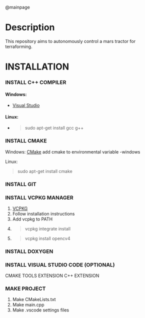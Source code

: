 @mainpage

# Description
This repository aims to autonomously control a mars tractor for terraforming.

# INSTALLATION

### INSTALL C++ COMPILER
#### Windows:
- [Visual Studio](https://visualstudio.microsoft.com/)

#### Linux:
 - > sudo apt-get install gcc g++

### INSTALL CMAKE
Windows:
[CMake](https://cmake.org/download/)
add cmake to environmental variable -windows

Linux:
> sudo apt-get install cmake

### INSTALL GIT

### INSTALL VCPKG MANAGER
1. [VCPKG](https://github.com/microsoft/vcpkg)
1. Follow installation instructions
1. Add vcpkg to PATH
1. > vcpkg integrate install
1. > vcpkg install opencv4

### INSTALL DOXYGEN


### INSTALL VISUAL STUDIO CODE (OPTIONAL)
CMAKE TOOLS EXTENSION
C++ EXTENSION

### MAKE PROJECT
1. Make CMakeLists.txt
1. Make main.cpp
1. Make .vscode settings files